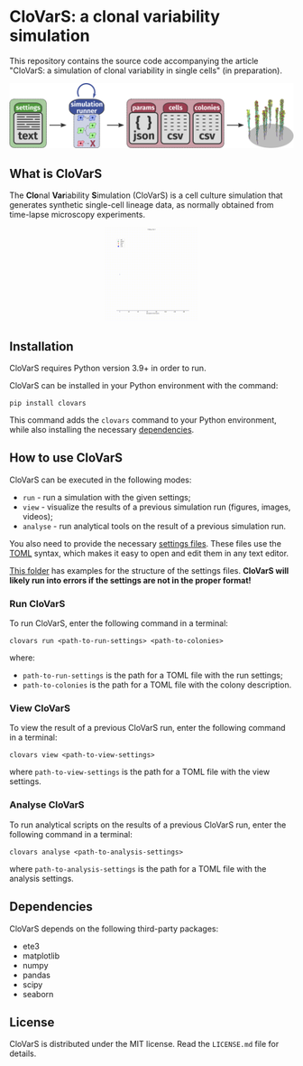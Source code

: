 # CloVarS: a clonal variability simulation
This repository contains the source code accompanying the article "CloVarS: a simulation of clonal variability in single cells" (in preparation).

<p align="center" width="100%">
    <img src="docs/_static/clovars_overview.png" alt="CloVarS basic workflow">
</p>

## What is CloVarS
The **Clo**nal **Var**iability **S**imulation (CloVarS) is a cell culture simulation that generates synthetic single-cell lineage data, as normally obtained from time-lapse microscopy experiments.

<p align="center" width="250%">
    <img width="33%" src="docs/_static/family_tree.gif" alt="Simulation Family Tree">
</p>

## Installation
CloVarS requires Python version 3.9+ in order to run.

CloVarS can be installed in your Python environment with the command:
```shell
pip install clovars
```
This command adds the `clovars` command to your Python environment, while also installing the necessary [dependencies](#dependencies).

## How to use CloVarS
CloVarS can be executed in the following modes: 
- `run` - run a simulation with the given settings;
- `view` - visualize the results of a previous simulation run (figures, images, videos);
- `analyse` - run analytical tools on the result of a previous simulation run.

You also need to provide the necessary [settings files](settings). These files use the [TOML](https://toml.io/en/) syntax, which makes it easy to open and edit them in any text editor.

[This folder](settings) has examples for the structure of the settings files. **CloVarS will likely run into errors if the settings are not in the proper format!**
### Run CloVarS
To run CloVarS, enter the following command in a terminal:
```shell
clovars run <path-to-run-settings> <path-to-colonies>
```
where: 
- `path-to-run-settings` is the path for a TOML file with the run settings;
- `path-to-colonies` is the path for a TOML file with the colony description.
### View CloVarS
To view the result of a previous CloVarS run, enter the following command in a terminal:
```shell
clovars view <path-to-view-settings>
```
where `path-to-view-settings` is the path for a TOML file with the view settings.
### Analyse CloVarS
To run analytical scripts on the results of a previous CloVarS run, enter the following command in a terminal:
```shell
clovars analyse <path-to-analysis-settings>
```
where `path-to-analysis-settings` is the path for a TOML file with the analysis settings.

## Dependencies
CloVarS depends on the following third-party packages:
- ete3
- matplotlib
- numpy
- pandas
- scipy
- seaborn

## License
CloVarS is distributed under the MIT license. Read the `LICENSE.md` file for details.
